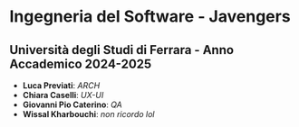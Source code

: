 # Ingegneria del Software - Javengers
## Università degli Studi di Ferrara - Anno Accademico 2024-2025

* **Luca Previati**: *ARCH*
* **Chiara Caselli**: *UX-UI*
* **Giovanni Pio Caterino**: *QA*
* **Wissal Kharbouchi**: *non ricordo lol*
